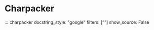 Charpacker
==========

::: charpacker
    docstring_style: "google"
    filters: [""]
    show_source: False